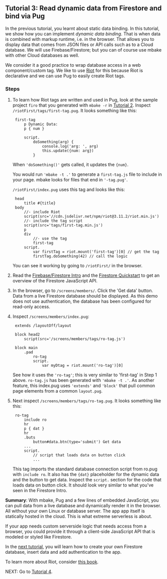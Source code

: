 ## Tutorial 3: Read dynamic data from Firestore and bind via Pug

In the previous tutorial, you learnt about static data binding. In this tutorial, we show how you can implement _dynamic data binding_. That is when data is combined with markup runtime, i.e. in the browser. That allows you to display data that comes from JSON files or API calls such as to a Cloud database. We will use Firebase/Firestore; but you can of course use mbake with other Cloud databases as well.

We consider it a good practice to wrap database access in a web component/custom tag. We like to use [Riot](https://riot.js.org/) for this because Riot is declarative and we can use Pug to easily create Riot tags.

### Steps

1. To learn how Riot tags are written and used in Pug, look at the sample project `firo` that you generated with `mbake -r` in [Tutorial 2](/t2/). Inspect `/riotFirst/tags/first-tag.pug`. It looks something like this:

        first-tag
            p Dynamic Data:
            p { num }

            script.
                doSomething(arg) {
                    console.log('arg: ', arg)
                    this.update({num: arg})
                }


    When `'doSomething()'` gets called, it updates the `{num}`.

    You would run `'mbake -t .'` to generate a `first-tag.js` file to include in your page. mbake looks for files that end in `'-tag.pug'`.
    
    `/riotFirst/index.pug` uses this tag and looks like this:

        head
            title #{title}
        body
            //- include Riot
            script(src='//cdn.jsdelivr.net/npm/riot@3.11.2/riot.min.js')
            //- include the tag script
            script(src='tags/first-tag.min.js')
            p
            div
                //- use the tag
                first-tag
            script.
                var firstTag = riot.mount('first-tag')[0] // get the tag
                firstTag.doSomething(42) // call the logic

    You can see it working by going to `/riotFirst/` in the browser.


2. Read the [Firebase/Firestore Intro](https://firebase.google.com/docs/firestore/)  and the [Firestore Quickstart](https://firebase.google.com/docs/firestore/quickstart) to get an overview of the Firestore JavaScript API.

3. In the browser, go to `/screens/members/`. Click the 'Get data' button. Data from a live Firestore database should be displayed. As this demo does not use authentication, the database has been configured for read-only access.

4. Inspect `/screens/members/index.pug`:


        extends /layoutOff/layout

        block head2
            script(src='/screens/members/tags/ro-tag.js')

        block main
            .pad
                ro-tag
                script.
                    var myDtag = riot.mount('ro-tag')[0]

    See how it uses the `'ro-tag'`; this is very similar to 'first-tag' in Step 1 above. `ro-tag.js` has been generated with `'mbake -t .'`. As another feature, this index.pug uses `'extends'` and `'block'` that pull common page elements from a common `layout.pug`. 

5. Next inspect `/screens/members/tags/ro-tag.pug`. It looks something like this:


        ro-tag
            include ro
            hr
            p { dat }
            hr
            .buts
                button#data.btn(type='submit') Get data
            ...
            script.
                // script that loads data on button click
                ...

    This tag imports the standard database connection script from ro.pug with `include ro`. It also has the `{dat}` placeholder for the dynamic data and the button to get data. Inspect the `script.` section for the code that loads data on button click. It should look very similar to what you've seen in the Firestore Intro.

__Summary__: With mbake, Pug and a few lines of embedded JavaScript, you can pull data from a live database and dynamically render it in the browser. All without your own Linux or database server. The app  app itself is statically hosted in the cloud. This is what extreme serverless is about. 

If your app needs custom serverside logic that needs access from a browser, you could provide it through a client-side JavaScript API that is modeled or styled like Firestore.

In the [next tutorial](/t4/), you will learn how to create your own Firestore database, insert data and add authentication to the app.

To learn more about Riot, consider [this book](http://bleedingedgepress.com/building-apps-with-riot).

NEXT: Go to [Tutorial 4](/t4/).



